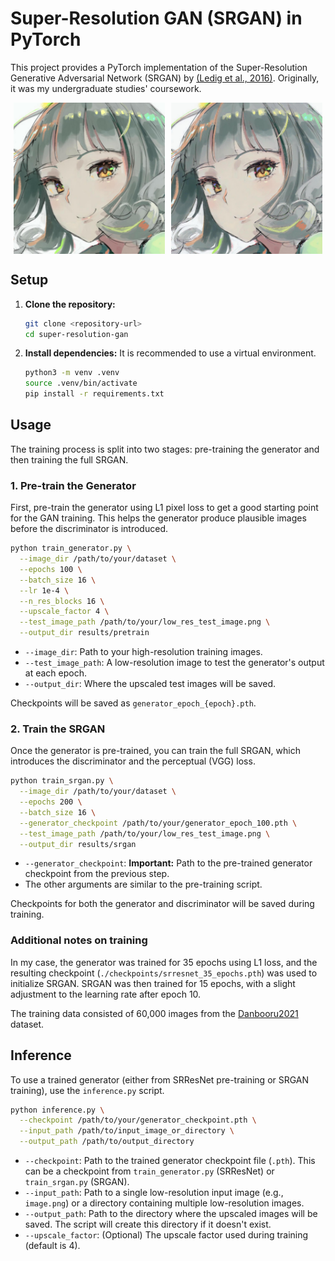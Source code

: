 # Super-Resolution GAN (SRGAN) in PyTorch

This project provides a PyTorch implementation of the Super-Resolution Generative Adversarial Network (SRGAN) by [(Ledig et al., 2016)](https://arxiv.org/abs/1609.04802). Originally, it was my undergraduate studies' coursework.

<div style="display: flex; justify-content: center;">
  <img src="test_imgs/sodachi_bicubic.jpg" alt="Bicubic interpolation" style="width: 48%; margin-right: 2%;">
  <img src="test_imgs/sodachi_srgan.jpg" alt="SRGAN 4x upscale" style="width: 48%;">
</div>

## Setup

1.  **Clone the repository:**
    ```bash
    git clone <repository-url>
    cd super-resolution-gan
    ```

2.  **Install dependencies:**
    It is recommended to use a virtual environment.
    ```bash
    python3 -m venv .venv
    source .venv/bin/activate
    pip install -r requirements.txt
    ```

## Usage

The training process is split into two stages: pre-training the generator and then training the full SRGAN.

### 1. Pre-train the Generator

First, pre-train the generator using L1 pixel loss to get a good starting point for the GAN training. This helps the generator produce plausible images before the discriminator is introduced.

```bash
python train_generator.py \
  --image_dir /path/to/your/dataset \
  --epochs 100 \
  --batch_size 16 \
  --lr 1e-4 \
  --n_res_blocks 16 \
  --upscale_factor 4 \
  --test_image_path /path/to/your/low_res_test_image.png \
  --output_dir results/pretrain
```

- `--image_dir`: Path to your high-resolution training images.
- `--test_image_path`: A low-resolution image to test the generator's output at each epoch.
- `--output_dir`: Where the upscaled test images will be saved.

Checkpoints will be saved as `generator_epoch_{epoch}.pth`.

### 2. Train the SRGAN

Once the generator is pre-trained, you can train the full SRGAN, which introduces the discriminator and the perceptual (VGG) loss.

```bash
python train_srgan.py \
  --image_dir /path/to/your/dataset \
  --epochs 200 \
  --batch_size 16 \
  --generator_checkpoint /path/to/your/generator_epoch_100.pth \
  --test_image_path /path/to/your/low_res_test_image.png \
  --output_dir results/srgan
```

- `--generator_checkpoint`: **Important:** Path to the pre-trained generator checkpoint from the previous step.
- The other arguments are similar to the pre-training script.

Checkpoints for both the generator and discriminator will be saved during training.

### Additional notes on training

In my case, the generator was trained for 35 epochs using L1 loss, and the resulting checkpoint (`./checkpoints/srresnet_35_epochs.pth`) was used to initialize SRGAN. SRGAN was then trained for 15 epochs, with a slight adjustment to the learning rate after epoch 10.

The training data consisted of 60,000 images from the [Danbooru2021](https://gwern.net/danbooru2021) dataset.

## Inference

To use a trained generator (either from SRResNet pre-training or SRGAN training), use the `inference.py` script.

```bash
python inference.py \
  --checkpoint /path/to/your/generator_checkpoint.pth \
  --input_path /path/to/input_image_or_directory \
  --output_path /path/to/output_directory
```

- `--checkpoint`: Path to the trained generator checkpoint file (`.pth`). This can be a checkpoint from `train_generator.py` (SRResNet) or `train_srgan.py` (SRGAN).
- `--input_path`: Path to a single low-resolution input image (e.g., `image.png`) or a directory containing multiple low-resolution images.
- `--output_path`: Path to the directory where the upscaled images will be saved. The script will create this directory if it doesn't exist.
- `--upscale_factor`: (Optional) The upscale factor used during training (default is 4).
